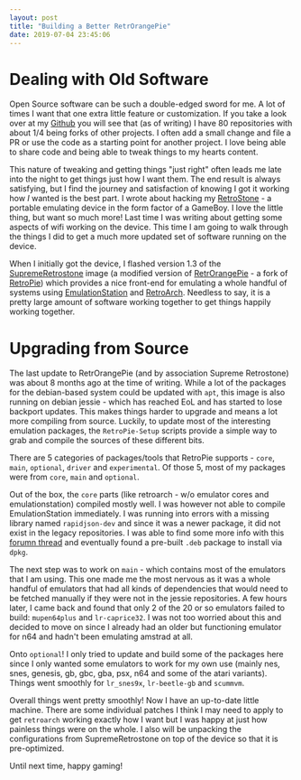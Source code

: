 ```yaml
---
layout: post
title: "Building a Better RetrOrangePie"
date: 2019-07-04 23:45:06
---
```


# Dealing with Old Software
Open Source software can be such a double-edged sword for me. A lot of times I want that one extra little feature or customization. If you take a look over at my [Github](https://github.com/amcolash) you will see that (as of writing) I have 80 repositories with about 1/4 being forks of other projects. I often add a small change and file a PR or use the code as a starting point for another project. I love being able to share code and being able to tweak things to my hearts content.

This nature of tweaking and getting things "just right" often leads me late into the night to get things just how I want them. The end result is always satisfying, but I find the journey and satisfaction of knowing I got it working how _I_ wanted is the best part. I wrote about hacking my [RetroStone](https://www.8bcraft.com/product/retrostone/) - a portable emulating device in the form factor of a GameBoy. I love the little thing, but want so much more! Last time I was writing about getting some aspects of wifi working on the device. This time I am going to walk through the things I did to get a much more updated set of software running on the device.

When I initially got the device, I flashed version 1.3 of the [SupremeRetrostone](http://forum.8bcraft.com/viewtopic.php?t=1818) image (a modified version of [RetrOrangePie](http://retrorangepi.org) - a fork of [RetroPie](https://retropie.org.uk/)) which provides a nice front-end for emulating a whole handful of systems using [EmulationStation](https://emulationstation.org/) and [RetroArch](https://www.retroarch.com/). Needless to say, it is a pretty large amount of software working together to get things happily working together.

# Upgrading from Source
The last update to RetrOrangePie (and by association Supreme Retrostone) was about 8 months ago at the time of writing. While a lot of the packages for the debian-based system could be updated with `apt`, this image is also running on debian jessie - which has reached EoL and has started to lose backport updates. This makes things harder to upgrade and means a lot more compiling from source. Luckily, to update most of the interesting emulation packages, the `RetroPie-Setup` scripts provide a simple way to grab and compile the sources of these different bits.

There are 5 categories of packages/tools that RetroPie supports - `core`, `main`, `optional`, `driver` and `experimental`. Of those 5, most of my packages were from `core`, `main` and `optional`. 

Out of the box, the `core` parts (like retroarch - w/o emulator cores and emulationstation) compiled mostly well. I was however not able to compile EmulationStation immediately. I was running into errors with a missing library named `rapidjson-dev` and since it was a newer package, it did not exist in the legacy repositories. I was able to find some more info with this [forumn thread](https://retropie.org.uk/forum/topic/21542/rapidjson-dev-package-not-available/6) and eventually found a pre-built `.deb` package to install via `dpkg`.

The next step was to work on `main` - which contains most of the emulators that I am using. This one made me the most nervous as it was a whole handful of emulators that had all kinds of dependencies that would need to be fetched manually if they were not in the jessie repositories. A few hours later, I came back and found that only 2 of the 20 or so emulators failed to build: `mupen64plus` and `lr-caprice32`. I was not too worried about this and decided to move on since I already had an older but functioning emulator for n64 and hadn't been emulating amstrad at all.

Onto `optional`! I only tried to update and build some of the packages here since I only wanted some emulators to work for my own use (mainly nes, snes, genesis, gb, gbc, gba, psx, n64 and some of the atari variants). Things went smoothly for `lr_snes9x`, `lr-beetle-gb` and `scummvm`.

Overall things went pretty smoothly! Now I have an up-to-date little machine. There are some individual patches I think I may need to apply to get `retroarch` working exactly how I want but I was happy at just how painless things were on the whole. I also will be unpacking the configurations from SupremeRetrostone on top of the device so that it is pre-optimized.

Until next time, happy gaming!